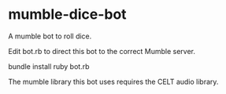 mumble-dice-bot
===============

A mumble bot to roll dice.

Edit bot.rb to direct this bot to the correct Mumble server.


  bundle install
  ruby bot.rb
  
  
  
The mumble library this bot uses requires the CELT audio library.
